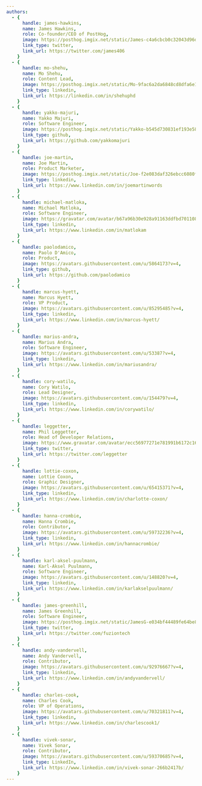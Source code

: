 ```yaml
---
authors:
  - {
      handle: james-hawkins,
      name: James Hawkins,
      role: Co-founder/CEO of PostHog,
      image: https://posthog.imgix.net/static/James-c4a6cbcb0c32043d96dd03abc5c9ff51.png?w=90,
      link_type: twitter,
      link_url: https://twitter.com/james406
    }
  - {
      handle: mo-shehu,
      name: Mo Shehu,
      role: Content Lead,
      image: https://posthog.imgix.net/static/Mo-9fac6a2da6848cd8dfa6e1c339e15938.png?w=90,
      link_type: linkedin,
      link_url: https://linkedin.com/in/shehuphd
    }
  - {
      handle: yakko-majuri,
      name: Yakko Majuri,
      role: Software Engineer,
      image: https://posthog.imgix.net/static/Yakko-b545d730831ef193e58da6c654177c5a.png?w=90,
      link_type: github,
      link_url: https://github.com/yakkomajuri
    }
  - {
      handle: joe-martin,
      name: Joe Martin,
      role: Product Marketer,
      image: https://posthog.imgix.net/static/Joe-f2e083daf326ebcc6080ff807f2280b2.png?w=90,
      link_type: linkedin,
      link_url: https://www.linkedin.com/in/joemartinwords
    }
  - {
      handle: michael-matloka,
      name: Michael Matloka,
      role: Software Engineer,
      image: https://gravatar.com/avatar/b67a96b30e928a91163ddfbd70110818?s=90,
      link_type: linkedin,
      link_url: https://www.linkedin.com/in/matlokam
    }
  - {
      handle: paolodamico,
      name: Paolo D'Amico,
      role: Product,
      image: https://avatars.githubusercontent.com/u/5864173?v=4,
      link_type: github,
      link_url: https://github.com/paolodamico
    }
  - {
      handle: marcus-hyett,
      name: Marcus Hyett,
      role: VP Product,
      image: https://avatars.githubusercontent.com/u/85295485?v=4,
      link_type: linkedin,
      link_url: https://www.linkedin.com/in/marcus-hyett/
    }
  - {
      handle: marius-andra,
      name: Marius Andra,
      role: Software Engineer,
      image: https://avatars.githubusercontent.com/u/53387?v=4,
      link_type: linkedin,
      link_url: https://www.linkedin.com/in/mariusandra/
    }
  - {
      handle: cory-watilo,
      name: Cory Watilo,
      role: Lead Designer,
      image: https://avatars.githubusercontent.com/u/154479?v=4,
      link_type: linkedin,
      link_url: https://www.linkedin.com/in/corywatilo/
    }
  - {
      handle: leggetter,
      name: Phil Leggetter,
      role: Head of Developer Relations,
      image: https://www.gravatar.com/avatar/ecc56977271e781991b6172c16248459?w=90,
      link_type: twitter,
      link_url: https://twitter.com/leggetter
    }
  - {
      handle: lottie-coxon,
      name: Lottie Coxon,
      role: Graphic Designer,
      image: https://avatars.githubusercontent.com/u/65415371?v=4,
      link_type: linkedin,
      link_url: https://www.linkedin.com/in/charlotte-coxon/
    }
  - {
      handle: hanna-crombie,
      name: Hanna Crombie,
      role: Contributor,
      image: https://avatars.githubusercontent.com/u/59732236?v=4,
      link_type: linkedin,
      link_url: https://www.linkedin.com/in/hannacrombie/
    }
  - {
      handle: karl-aksel-puulmann,
      name: Karl-Aksel Puulmann,
      role: Software Engineer,
      image: https://avatars.githubusercontent.com/u/148820?v=4,
      link_type: linkedin,
      link_url: https://www.linkedin.com/in/karlakselpuulmann/
    }
  - {
      handle: james-greenhill,
      name: James Greenhill,
      role: Software Engineer,
      image: https://posthog.imgix.net/static/JamesG-e034bf44489fe64be854099aff5fdb7e.png?w=90,
      link_type: twitter,
      link_url: https://twitter.com/fuziontech
    }
  - {
      handle: andy-vandervell,
      name: Andy Vandervell,
      role: Contributor,
      image: https://avatars.githubusercontent.com/u/92976667?v=4,
      link_type: linkedin,
      link_url: https://www.linkedin.com/in/andyvandervell/
    }
  - {
      handle: charles-cook,
      name: Charles Cook,
      role: VP of Operations,
      image: https://avatars.githubusercontent.com/u/70321811?v=4,
      link_type: linkedin,
      link_url: https://www.linkedin.com/in/charlescook1/
    }
  - {
      handle: vivek-sonar,
      name: Vivek Sonar,
      role: Contributor,
      image: https://avatars.githubusercontent.com/u/59370685?v=4,
      link_type: LinkedIn,
      link_url: https://www.linkedin.com/in/vivek-sonar-266b2417b/
    }
---
```


